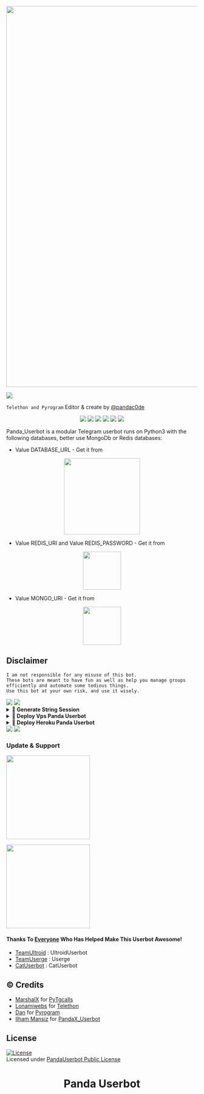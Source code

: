 
<p align="center"><a href="https://github.com/TeamXPandaUserbot/Panda"><img src="https://img.shields.io/badge/Panda Userbot-blue?style=for-the-badge&logo=github" width="1000"" /></a></p>
<img src="https://media.giphy.com/media/sY6DRXWTn9a2k/giphy.gif">

`Telethon and Pyrogram` Editor & create by [@pandac0de](https://t.me/pandauserbot)


<p align="center">
    <a href="https://github.com/TeamXPandaUserbot/Panda/actions/workflows/pylint.yml"> <img src="https://github.com/TeamXPandaUserbot/Panda/actions/workflows/pylint.yml/badge.svg?branch=main" /></a>
    <a href="https://travis-ci.com/TeamXPandaUserbot/Panda.svg?branch=main" /></a>
    <a href="https://github.com/TeamXPandaUserbot/Panda/network/members"> <img src="https://github.com/TeamXPandaUserbot/Panda/network/member/fork/badge.svg?branch=main" /></a>
    <a href="https://github.com/TeamXPandaUserbot/Panda"> <img src="https://img.shields.io/github/repo-size/TeamXPandaUserbot/Panda?logo=github&style=for-the-badge" /></a>
    <a href="https://pypi.org/project/Telethon/"> <img src="https://img.shields.io/pypi/v/telethon?label=telethon&logo=pypi&logoColor=white&style=for-the-badge" /></a>
    <a href="https://pypi.org/project/pyrogram/"> <img src="https://img.shields.io/pypi/v/pyrogram?label=pyrogram&logo=pypi&logoColor=white&style=for-the-badge" /></a>
    <a href="https://www.python.org/"> <img src="https://img.shields.io/badge/PYTHON-v3.10.4-yellow?style=for-the-badge&logo=python" /></a>

   </p>

Panda_Userbot is a modular Telegram userbot runs on Python3 with the following databases, better use MongoDb or Redis databases:
- Value DATABASE_URL - Get it from
 <p align="center"><a href="https://elephantsql.com/"><img src="https://img.shields.io/badge/postgres%20elephantsql-black?style=for-the-badge&logo=postgresql" width="200"" /></a></p> 

- Value REDIS_URI and Value REDIS_PASSWORD - Get it from
<p align="center"><a href="http://redislabs.com/"><img src="https://img.shields.io/badge/Redis-black?style=for-the-badge&logo=redis" width="100"" /></a></p>
 
- Value MONGO_URI - Get it from
<p align="center"><a href="https://mongodb.com/atlas"><img src="https://img.shields.io/badge/MongoDB-black?style=for-the-badge&logo=MongoDB" width="100"" /></a></p>


## Disclaimer

``` 
I am not responsible for any misuse of this bot. 
These bots are meant to have fun as well as help you manage groups efficiently and automate some tedious things. 
Use this bot at your own risk, and use it wisely.
```

<img src="https://user-images.githubusercontent.com/73097560/115834477-dbab4500-a447-11eb-908a-139a6edaec5c.gif">
<img src="https://user-images.githubusercontent.com/73097560/115834477-dbab4500-a447-11eb-908a-139a6edaec5c.gif">

<details>
    <summary> <b>🔗 Generate String Session</b></summary><br/>

<p align="center"><a href="https://t.me/yoiiiiibnv_bot"><img src="https://img.shields.io/badge/Ambil%20String%20Session-blue?style=for-the-badge&logo=telegram" width="200"" /></a></p>

</details>


<details>
    <summary> <b>🔗 Deploy Vps Panda Userbot</b></summary><br/>

### Tutorial Deploy di Vps
- `sudo apt update && upgrade -y`
- `sudo apt install git -y`
- `sudo apt install python3`
- `sudo apt install python3-pip`
- `sudo apt install postgresql`
- `sudo apt install neofetch`
- `sudo apt install ffmpeg`
- `sudo apt install curl`
- `sudo apt install megatools`
- `sudo apt install unzip`
- `sudo apt install wget`
- `sudo apt install liblapack-dev`
- `sudo apt install aria2`
- `sudo apt install zip`
- `sudo apt install nano`
- `sudo apt install sudo`
- `sudo apt install python3-wand`
- `sudo apt install python3-lxml`
- `sudo apt install postgresql-client`
- `pip3 install av -q --no-binary av`
- `wget https://dl.google.com/linux/direct/google-chrome-stable_current_amd64.deb`
- `git clone https://github.com/TeamXPandaUserbot/Panda`
- `cd Panda`
- `pip3 install --no-cache-dir -r requirements.txt`
- `python3 exportir/start.py`

</details>



<details>
    <summary> <b>🔗 Deploy Heroku Panda Userbot</b></summary><br/>

<p align="center"><a href="https://github.com/teanxpandauserbot/deploy"><img src="https://img.shields.io/badge/Deploy%20Lewat%20Web%20Heroku-blueviolet?style=for-the-badge&logo=heroku" width="200"" /></a></p>

<p align="center"><a href="https://t.me/yoiiiiibnv_bot"><img src="https://img.shields.io/badge/Deploy%20Lewat%20Bot%20Telegram%3F-Heroku-blueviolet?&style=flat-square?&logo=telegram" width="200"" /></a></p>
</details>


<img src="https://user-images.githubusercontent.com/73097560/115834477-dbab4500-a447-11eb-908a-139a6edaec5c.gif">
<img src="https://user-images.githubusercontent.com/73097560/115834477-dbab4500-a447-11eb-908a-139a6edaec5c.gif">

### Update & Support
   <a href="https://t.me/Pandac0de"><img src="https://img.shields.io/badge/Channel%20Support%3F-yes-green?&style=flat-square?&logo=telegram" width=220px></a></p>
   <a href="https://t.me/PandaUserbot"><img src="https://img.shields.io/badge/Group%20Support%3F-yes-green?&style=flat-square?&logo=telegram" width=220px></a></p>


#### Thanks To [Everyone](https://github.com/TeamXPandaUserbot/Panda/graphs/contributors) Who Has Helped Make This Userbot Awesome!
*   [TeamUltroid](https://github.com/TeamUltroid/Ultroid) :  UltroidUserbot
*   [TeamUserge](https://github.com/TeamUserge/Userge) : Userge
*   [CatUserbot](https://github.com/TgCatUB/catuserbot) : CatUserbot

## © Credits
* [MarshalX](https://github.com/MarshalX) for [PyTgcalls](https://github.com/MarshalX/tgcalls)
* [Lonamiwebs](https://github.com/LonamiWebs) for [Telethon](https://github.com/LonamiWebs/Telethon)
* [Dan](https://github.com/pyrogram) for [Pyrogram](https://github.com/pyrogram/pyrogram)
* [Ilham Mansiz](https://github.com/ilhammansiz) for [PandaX_Userbot](https://github.com/TeamXPandaUserbot/Panda)

## License
[![License](https://www.gnu.org/graphics/gplv3-with-text-136x68.png)](LICENSE)   
Licensed under [PandaUserbot Public License](https://www.gnu.org/licenses/agpl-3.0.html)

# <p align="center">Panda Userbot</p>
